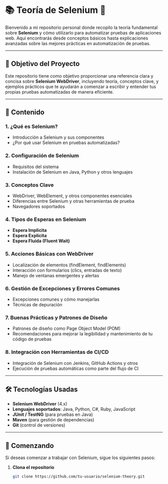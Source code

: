 # 📚 **Teoría de Selenium** 🚀

Bienvenido a mi repositorio personal donde recopilo la teoría fundamental sobre **Selenium** y cómo utilizarlo para automatizar pruebas de aplicaciones web. Aquí encontrarás desde conceptos básicos hasta explicaciones avanzadas sobre las mejores prácticas en automatización de pruebas.

---

## 🎯 **Objetivo del Proyecto**

Este repositorio tiene como objetivo proporcionar una referencia clara y concisa sobre **Selenium WebDriver**, incluyendo teoría, conceptos clave, y ejemplos prácticos que te ayudarán a comenzar a escribir y entender tus propias pruebas automatizadas de manera eficiente.

---

## 🧩 **Contenido**

### 1. **¿Qué es Selenium?**  
   - Introducción a Selenium y sus componentes
   - ¿Por qué usar Selenium en pruebas automatizadas?

### 2. **Configuración de Selenium**  
   - Requisitos del sistema
   - Instalación de Selenium en Java, Python y otros lenguajes

### 3. **Conceptos Clave**  
   - WebDriver, WebElement, y otros componentes esenciales
   - Diferencias entre Selenium y otras herramientas de prueba
   - Navegadores soportados

### 4. **Tipos de Esperas en Selenium**  
   - **Espera Implícita**  
   - **Espera Explícita**  
   - **Espera Fluida (Fluent Wait)**

### 5. **Acciones Básicas con WebDriver**  
   - Localización de elementos (findElement, findElements)
   - Interacción con formularios (clics, entradas de texto)
   - Manejo de ventanas emergentes y alertas

### 6. **Gestión de Excepciones y Errores Comunes**  
   - Excepciones comunes y cómo manejarlas
   - Técnicas de depuración

### 7. **Buenas Prácticas y Patrones de Diseño**  
   - Patrones de diseño como Page Object Model (POM)
   - Recomendaciones para mejorar la legibilidad y mantenimiento de tu código de pruebas

### 8. **Integración con Herramientas de CI/CD**  
   - Integración de Selenium con Jenkins, GitHub Actions y otros
   - Ejecución de pruebas automáticas como parte del flujo de CI

---

## 🛠️ **Tecnologías Usadas**

- **Selenium WebDriver** (4.x)
- **Lenguajes soportados**: Java, Python, C#, Ruby, JavaScript
- **JUnit / TestNG** (para pruebas en Java)
- **Maven** (para gestión de dependencias)
- **Git** (control de versiones)

---

## 🚀 **Comenzando**

Si deseas comenzar a trabajar con Selenium, sigue los siguientes pasos:

1. **Clona el repositorio**  
   ```bash
   git clone https://github.com/tu-usuario/selenium-theory.git
